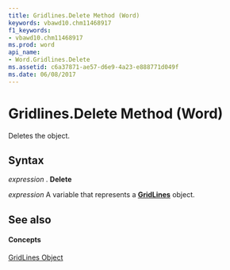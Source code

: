 ```yaml
---
title: Gridlines.Delete Method (Word)
keywords: vbawd10.chm11468917
f1_keywords:
- vbawd10.chm11468917
ms.prod: word
api_name:
- Word.Gridlines.Delete
ms.assetid: c6a37871-ae57-d6e9-4a23-e888771d049f
ms.date: 06/08/2017
---
```



# Gridlines.Delete Method (Word)

Deletes the object.


## Syntax

 _expression_ . **Delete**

 _expression_ A variable that represents a **[GridLines](Word.GridLines.md)** object.


## See also


#### Concepts


[GridLines Object](Word.GridLines.md)

